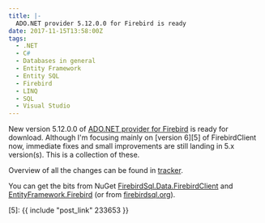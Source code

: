```yaml
---
title: |-
  ADO.NET provider 5.12.0.0 for Firebird is ready
date: 2017-11-15T13:58:00Z
tags:
  - .NET
  - C#
  - Databases in general
  - Entity Framework
  - Entity SQL
  - Firebird
  - LINQ
  - SQL
  - Visual Studio
---
```

New version 5.12.0.0 of [ADO.NET provider for Firebird][1] is ready for download. Although I'm focusing mainly on [version 6][5] of FirebirdClient now, immediate fixes and small improvements are still landing in 5.x version(s). This is a collection of these.

<!-- excerpt -->

Overview of all the changes can be found in [tracker][4].

You can get the bits from NuGet [FirebirdSql.Data.FirebirdClient][2] and [EntityFramework.Firebird][3] (or from [firebirdsql.org][1]).

[1]: http://www.firebirdsql.org/en/net-provider/
[2]: http://www.nuget.org/packages/FirebirdSql.Data.FirebirdClient/
[3]: http://www.nuget.org/packages/EntityFramework.Firebird/
[4]: http://tracker.firebirdsql.org/browse/DNET/fixforversion/10854
[5]: {{ include "post_link" 233653 }}